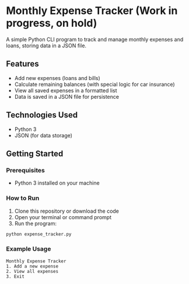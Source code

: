 # Monthly Expense Tracker (Work in progress, on hold)

A simple Python CLI program to track and manage monthly expenses and loans, storing data in a JSON file.

## Features

- Add new expenses (loans and bills)
- Calculate remaining balances (with special logic for car insurance)
- View all saved expenses in a formatted list
- Data is saved in a JSON file for persistence

## Technologies Used

- Python 3
- JSON (for data storage)

## Getting Started

### Prerequisites

- Python 3 installed on your machine

### How to Run

1. Clone this repository or download the code
2. Open your terminal or command prompt
3. Run the program:


 ```bash
python expense_tracker.py

```
### Example Usage

```
Monthly Expense Tracker
1. Add a new expense
2. View all expenses
3. Exit
```




